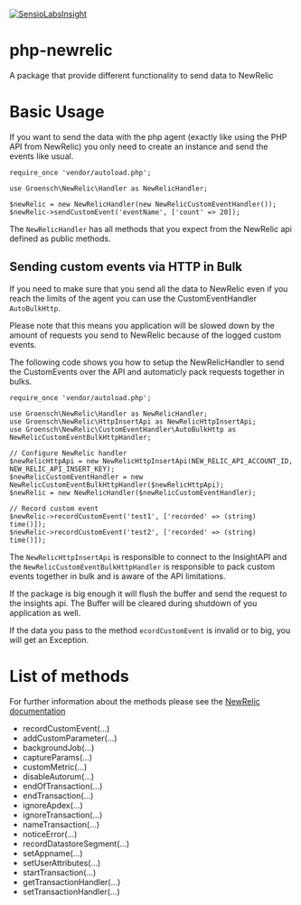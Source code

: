 [![SensioLabsInsight](https://insight.sensiolabs.com/projects/0449a463-a1d8-491a-bbc9-564d0801040b/big.png)](https://insight.sensiolabs.com/projects/0449a463-a1d8-491a-bbc9-564d0801040b)

# php-newrelic
A package that provide different functionality to send data to NewRelic

# Basic Usage
If you want to send the data with the php agent (exactly like using the PHP API from NewRelic)
you only need to create an instance and send the events like usual.
```
require_once 'vendor/autoload.php';

use Groensch\NewRelic\Handler as NewRelicHandler;
    
$newRelic = new NewRelicHandler(new NewRelicCustomEventHandler());
$newRelic->sendCustomEvent('eventName', ['count' => 20]);
```

The `NewRelicHandler` has all methods that you expect from the NewRelic api defined as 
public methods.
 
## Sending custom events via HTTP in Bulk
If you need to make sure that you send all the data to NewRelic even if you reach the limits
of the agent you can use the CustomEventHandler `AutoBulkHttp`.

Please note that this means you application will be slowed down by the amount of requests you
send to NewRelic because of the logged custom events.

The following code shows you how to setup the NewRelicHandler to send the CustomEvents over the
API and automaticly pack requests together in bulks.

```
require_once 'vendor/autoload.php';
    
use Groensch\NewRelic\Handler as NewRelicHandler;
use Groensch\NewRelic\HttpInsertApi as NewRelicHttpInsertApi;
use Groensch\NewRelic\CustomEventHandler\AutoBulkHttp as NewRelicCustomEventBulkHttpHandler;
    
// Configure NewRelic handler
$newRelicHttpApi = new NewRelicHttpInsertApi(NEW_RELIC_API_ACCOUNT_ID, NEW_RELIC_API_INSERT_KEY);
$newRelicCustomEventHandler = new NewRelicCustomEventBulkHttpHandler($newRelicHttpApi);
$newRelic = new NewRelicHandler($newRelicCustomEventHandler);
    
// Record custom event
$newRelic->recordCustomEvent('test1', ['recorded' => (string) time()]);
$newRelic->recordCustomEvent('test2', ['recorded' => (string) time()]);
```

The `NewRelicHttpInsertApi` is responsible to connect to the InsightAPI and the `NewRelicCustomEventBulkHttpHandler`
is responsible to pack custom events together in bulk and is aware of the API limitations.

If the package is big enough it will flush the buffer and send the request to the insights api. The Buffer will be cleared
during shutdown of you application as well.

If the data you pass to the method `ecordCustomEvent` is invalid or to big, you will get an Exception.

# List of methods
For further information about the methods please see the 
[NewRelic documentation](https://docs.newrelic.com/docs/agents/php-agent/php-agent-api)

* recordCustomEvent(...)
* addCustomParameter(...)
* backgroundJob(...)
* captureParams(...)
* customMetric(...)
* disableAutorum(...)
* endOfTransaction(...)
* endTransaction(...)
* ignoreApdex(...)
* ignoreTransaction(...)
* nameTransaction(...)
* noticeError(...)
* recordDatastoreSegment(...)
* setAppname(...)
* setUserAttributes(...)
* startTransaction(...)
* getTransactionHandler(...)
* setTransactionHandler(...)
